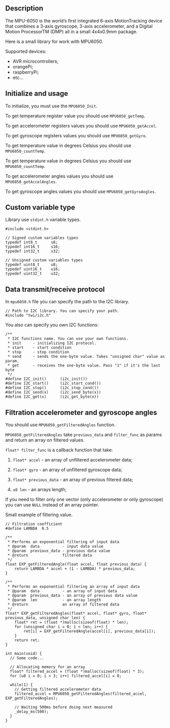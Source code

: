 Description
------------

The MPU-6050 is the world’s first integrated 6-axis MotionTracking device that combines a 3-axis gyroscope, 3-axis accelerometer, and a Digital Motion ProcessorTM (DMP) all in a small 4x4x0.9mm package.

Here is a small library for work with MPU6050.

Supported devices:
-   AVR microcontrollers;
-   orangePi;
-   raspberryPi;
-   etc...

Initialize and usage
--------------------

To initialize, you must use the `MPU6050_Init`.

To get temperature register value you should use `MPU6050_getTemp`.

To get accelerometer registers values you should use `MPU6050_getAccel`.

To get gyroscope registers values you should use `MPU6050_getGyro`.

To get temperature value in degrees Celsius you should use `MPU6050_countTemp`.

To get temperature value in degrees Celsius you should use `MPU6050_countTemp`.

To get accelerometer angles values you should use `MPU6050_getAccelAngles`.

To get gyroscope angles values you should use `MPU6050_getGyroAngles`.


Custom variable type
--------------------

Library use `stdint.h` variable types.

```
#include <stdint.h>

// Signed custom variables types
typedef int8_t      s8;
typedef int16_t     s16;
typedef int32_t     s32;

// Unsigned custom variables types
typedef uint8_t     u8;
typedef uint16_t    u16;
typedef uint32_t    u32;
```

Data transmit/receive protocol
------------------------------

In `mpu6050.h` file you can specify the path to the I2C library.

```
// Path to I2C library. You can specify your path.
#include "twi/i2c.h"
```

You also can specify you own I2C functions:

```
/**
 * I2C functions name. You can use your own functions.
 * init     - initializing I2C protocol.
 * start    - start condition
 * stop     - stop condition
 * send     - sends the one-byte value. Takes "unsigned char" value as param.
 * get      - receives the one-byte value. Pass "1" if it's the last byte
 */
#define I2C_init()      (i2c_init())
#define I2C_start()     (i2c_start_cond())
#define I2C_stop()      (i2c_stop_cond())
#define I2C_send(x)     (i2c_send_byte(x))
#define I2C_get(x)      (i2c_get_byte(x))
```

Filtration accelerometer and gyroscope angles
---------------------------------------------

You should use `MPU6050_getFilteredAngles` function.

`MPU6050_getFilteredAngles` take `previous_data` and `filter_func` as params and return an array on filtered values.

`float* filter_func` is a callback function that take:

1) `float* accel` - an array of unfiltered accelerometer data;

2) `float* gyro` - an array of unfiltered gyroscope data;

3) `float* previous_data` - an array of previous filtered data;

4) `u8 len` - an arrays length;

If you need to filter only one vector (only accelerometer or only gyroscope) you can use `NULL` instead of an array pointer.

Small example of filtering value.

```
// Filtration coefficient
#define LAMBDA  0.5

/**
 * Performs an exponential filtering of input data
 * @param  data          - input data value
 * @param  previous_data - previous data value
 * @return               filtered data
 */
float EXP_getFilteredAngle(float accel, float previous_data) {
    return LAMBDA * accel + (1 - LAMBDA) * previous_data;
}

/**
 * Performs an exponential filtering an array of input data
 * @param  data          - an array of input data
 * @param  previous_data - an array of previous data value
 * @param  len           - an array length
 * @return               an array of filtered data
 */
float* EXP_getFilteredAngles(float* accel, float* gyro, float* previous_data, unsigned char len) {
    float* ret = (float *)malloc(sizeof(float) * len);
    for (unsigned char i = 0; i < len; i++) {
        ret[i] = EXP_getFilteredAngle(accel[i], previous_data[i]);
    }
    return ret;
}

int main(void) {
  // Some code...

  // Allocating memory for an array
  float* filtered_accel = (float *)malloc(sizeof(float) * 3);
  for (u8 i = 0; i < 3; i++) filtered_accel[i] = 0;

  while(1) {
    // Getting filtered accelerometer data
    filtered_accel = MPU6050_getFilteredAngles(filtered_accel, EXP_getFilteredAngles);

    // Waiting 500ms before doing next measured
    _delay_ms(500);
  }
}
```
